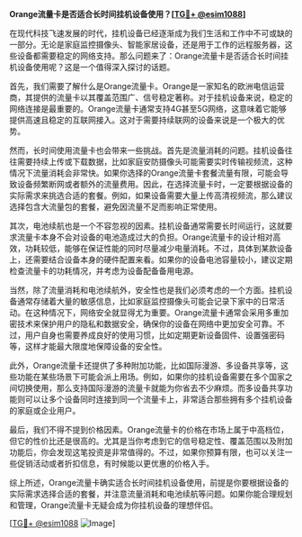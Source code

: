 **Orange流量卡是否适合长时间挂机设备使用？[[TG💪+ @esim1088](https://t.me/s/esim1088)]**

在现代科技飞速发展的时代，挂机设备已经逐渐成为我们生活和工作中不可或缺的一部分。无论是家庭监控摄像头、智能家居设备，还是用于工作的远程服务器，这些设备都需要稳定的网络支持。那么问题来了：Orange流量卡是否适合长时间挂机设备使用呢？这是一个值得深入探讨的话题。

首先，我们需要了解什么是Orange流量卡。Orange是一家知名的欧洲电信运营商，其提供的流量卡以其覆盖范围广、信号稳定著称。对于挂机设备来说，稳定的网络连接是最重要的。Orange流量卡通常支持4G甚至5G网络，这意味着它能够提供高速且稳定的互联网接入。这对于需要持续联网的设备来说是一个极大的优势。

然而，长时间使用流量卡也会带来一些挑战。首先是流量消耗的问题。挂机设备往往需要持续上传或下载数据，比如家庭安防摄像头可能需要实时传输视频流，这种情况下流量消耗会非常快。如果你选择的Orange流量卡套餐流量有限，可能会导致设备频繁断网或者额外的流量费用。因此，在选择流量卡时，一定要根据设备的实际需求来挑选合适的套餐。例如，如果设备需要大量上传高清视频流，那么建议选择包含大流量包的套餐，避免因流量不足而影响正常使用。

其次，电池续航也是一个不容忽视的因素。挂机设备通常需要长时间运行，这就要求流量卡本身不会对设备的电池造成过大的负担。Orange流量卡的设计相对高效，功耗较低，能够在保证性能的同时尽量减少电量消耗。不过，具体到某款设备上，还需要结合设备本身的硬件配置来看。如果你的设备电池容量较小，建议定期检查流量卡的功耗情况，并考虑为设备配备备用电源。

当然，除了流量消耗和电池续航外，安全性也是我们必须考虑的一个方面。挂机设备通常存储着大量的敏感信息，比如家庭监控摄像头可能会记录下家中的日常活动。在这种情况下，网络安全就显得尤为重要。Orange流量卡通常会采用多重加密技术来保护用户的隐私和数据安全，确保你的设备在网络中更加安全可靠。不过，用户自身也需要养成良好的使用习惯，比如定期更新设备固件、设置强密码等，这样才能最大限度地保障设备的安全性。

此外，Orange流量卡还提供了多种附加功能，比如国际漫游、多设备共享等，这些功能在某些场景下可能会派上用场。例如，如果你的挂机设备需要在多个国家之间切换使用，那么支持国际漫游的流量卡就能为你省去不少麻烦。而多设备共享功能则可以让多个设备同时连接到同一个流量卡上，非常适合那些拥有多个挂机设备的家庭或企业用户。

最后，我们不得不提到价格因素。Orange流量卡的价格在市场上属于中高档位，但它的性价比还是很高的。尤其是当你考虑到它的信号稳定性、覆盖范围以及附加功能后，你会发现这笔投资是非常值得的。不过，如果你预算有限，也可以关注一些促销活动或者折扣信息，有时候能以更优惠的价格入手。

综上所述，Orange流量卡确实适合长时间挂机设备使用，前提是你要根据设备的实际需求选择合适的套餐，并注意流量消耗和电池续航等问题。如果你能合理规划和管理，Orange流量卡无疑会成为你挂机设备的理想伴侣。

[[TG💪+ @esim1088](https://t.me/s/esim1088) ![Image](https://i.postimg.cc/4NQfJmqS/Snipaste-2025-05-13-00-14-12.png)]